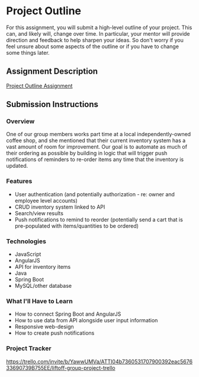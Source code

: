 # Project Outline
For this assignment, you will submit a high-level outline of your project. This can, and likely will, change over time. In particular, your mentor will provide direction and feedback to help sharpen your ideas. So don't worry if you feel unsure about some aspects of the outline or if you have to change some things later.

## Assignment Description
[Project Outline Assignment](https://education.launchcode.org/liftoff/modules/assignments/project-outline)

## Submission Instructions

### Overview
One of our group members works part time at a local independently-owned
coffee shop, and she mentioned that their current inventory system has
a vast amount of room for improvement. Our goal is to automate as much 
of their ordering as possible by building in logic that will trigger push 
notifications of reminders to re-order items any time that the inventory
is updated. 
### Features
- User authentication (and potentially authorization - re: owner and employee
level accounts)
- CRUD inventory system linked to API
- Search/view results
- Push notifications to remind to reorder (potentially send a cart that is
pre-populated with items/quantities to be ordered)
### Technologies
- JavaScript
- AngularJS
- API for inventory items
- Java
- Spring Boot
- MySQL/other database
### What I'll Have to Learn
- How to connect Spring Boot and AngularJS
- How to use data from API alongside user input information 
- Responsive web-design
- How to create push notifications
### Project Tracker
https://trello.com/invite/b/YawwUMVa/ATTI04b7360531707900392eac567633690739B755EE/liftoff-group-project-trello


